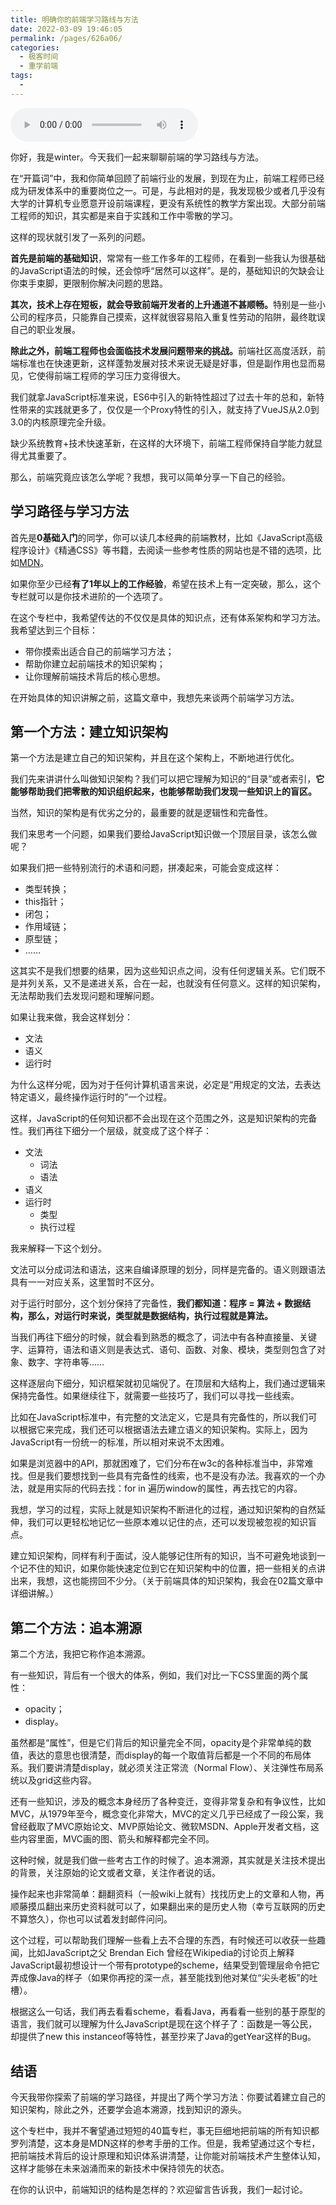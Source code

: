 ```yaml
---
title: 明确你的前端学习路线与方法
date: 2022-03-09 19:46:05
permalink: /pages/626a06/
categories:
  - 极客时间
  - 重学前端
tags:
  - 
---
```

<audio title="明确你的前端学习路线与方法" src="https://static001.geekbang.org/resource/audio/d3/69/d3c4223c657db9e83c1c617d8e421669.mp3" controls="controls"></audio> 
<p>你好，我是winter。今天我们一起来聊聊前端的学习路线与方法。</p><p>在“开篇词”中，我和你简单回顾了前端行业的发展，到现在为止，前端工程师已经成为研发体系中的重要岗位之一。可是，与此相对的是，我发现极少或者几乎没有大学的计算机专业愿意开设前端课程，更没有系统性的教学方案出现。大部分前端工程师的知识，其实都是来自于实践和工作中零散的学习。</p><p>这样的现状就引发了一系列的问题。</p><p><strong>首先是前端的基础知识</strong>，常常有一些工作多年的工程师，在看到一些我认为很基础的JavaScript语法的时候，还会惊呼“居然可以这样”。是的，基础知识的欠缺会让你束手束脚，更限制你解决问题的思路。</p><p><strong>其次，技术上存在短板，就会导致前端开发者的上升通道不甚顺畅。</strong>特别是一些小公司的程序员，只能靠自己摸索，这样就很容易陷入重复性劳动的陷阱，最终耽误自己的职业发展。</p><p><strong>除此之外，前端工程师也会面临技术发展问题带来的挑战。</strong>前端社区高度活跃，前端标准也在快速更新，这样蓬勃发展对技术来说无疑是好事，但是副作用也显而易见，它使得前端工程师的学习压力变得很大。</p><p>我们就拿JavaScript标准来说，ES6中引入的新特性超过了过去十年的总和，新特性带来的实践就更多了，仅仅是一个Proxy特性的引入，就支持了VueJS从2.0到3.0的内核原理完全升级。</p><!-- [[[read_end]]] --><p>缺少系统教育+技术快速革新，在这样的大环境下，前端工程师保持自学能力就显得尤其重要了。</p><p>那么，前端究竟应该怎么学呢？我想，我可以简单分享一下自己的经验。</p><h2>学习路径与学习方法</h2><p>首先是<strong>0基础入门</strong>的同学，你可以读几本经典的前端教材，比如《JavaScript高级程序设计》《精通CSS》等书籍，去阅读一些参考性质的网站也是不错的选项，比如<a href="https://developer.mozilla.org">MDN</a>。</p><p>如果你至少已经<strong>有了1年以上的工作经验</strong>，希望在技术上有一定突破，那么，这个专栏就可以是你技术进阶的一个选项了。</p><p>在这个专栏中，我希望传达的不仅仅是具体的知识点，还有体系架构和学习方法。我希望达到三个目标：</p><ul>
<li>带你摸索出适合自己的前端学习方法；</li>
<li>帮助你建立起前端技术的知识架构；</li>
<li>让你理解前端技术背后的核心思想。</li>
</ul><p>在开始具体的知识讲解之前，这篇文章中，我想先来谈两个前端学习方法。</p><h2>第一个方法：建立知识架构</h2><p>第一个方法是建立自己的知识架构，并且在这个架构上，不断地进行优化。</p><p>我们先来讲讲什么叫做知识架构？我们可以把它理解为知识的“目录”或者索引，<strong>它能够帮助我们把零散的知识组织起来，也能够帮助我们发现一些知识上的盲区。</strong></p><p>当然，知识的架构是有优劣之分的，最重要的就是逻辑性和完备性。</p><p>我们来思考一个问题，如果我们要给JavaScript知识做一个顶层目录，该怎么做呢？</p><p>如果我们把一些特别流行的术语和问题，拼凑起来，可能会变成这样：</p><ul>
<li>类型转换；</li>
<li>this指针；</li>
<li>闭包；</li>
<li>作用域链；</li>
<li>原型链；</li>
<li>……</li>
</ul><p>这其实不是我们想要的结果，因为这些知识点之间，没有任何逻辑关系。它们既不是并列关系，又不是递进关系，合在一起，也就没有任何意义。这样的知识架构，无法帮助我们去发现问题和理解问题。</p><p>如果让我来做，我会这样划分：</p><ul>
<li>文法</li>
<li>语义</li>
<li>运行时</li>
</ul><p>为什么这样分呢，因为对于任何计算机语言来说，必定是“用规定的文法，去表达特定语义，最终操作运行时的”一个过程。</p><p>这样，JavaScript的任何知识都不会出现在这个范围之外，这是知识架构的完备性。我们再往下细分一个层级，就变成了这个样子：</p><ul>
<li>文法
<ul>
<li>词法</li>
<li>语法</li>
</ul>
</li>
<li>语义</li>
<li>运行时
<ul>
<li>类型</li>
<li>执行过程</li>
</ul>
</li>
</ul><p>我来解释一下这个划分。</p><p>文法可以分成词法和语法，这来自编译原理的划分，同样是完备的。语义则跟语法具有一一对应关系，这里暂时不区分。</p><p>对于运行时部分，这个划分保持了完备性，<strong>我们都知道：程序 = 算法 + 数据结构，那么，对运行时来说，类型就是数据结构，执行过程就是算法。</strong></p><p>当我们再往下细分的时候，就会看到熟悉的概念了，词法中有各种直接量、关键字、运算符，语法和语义则是表达式、语句、函数、对象、模块，类型则包含了对象、数字、字符串等……</p><p>这样逐层向下细分，知识框架就初见端倪了。在顶层和大结构上，我们通过逻辑来保持完备性。如果继续往下，就需要一些技巧了，我们可以寻找一些线索。</p><p>比如在JavaScript标准中，有完整的文法定义，它是具有完备性的，所以我们可以根据它来完成，我们还可以根据语法去建立语义的知识架构。实际上，因为JavaScript有一份统一的标准，所以相对来说不太困难。</p><p>如果是浏览器中的API，那就困难了，它们分布在w3c的各种标准当中，非常难找。但是我们要想找到一些具有完备性的线索，也不是没有办法。我喜欢的一个办法，就是用实际的代码去找：for in 遍历window的属性，再去找它的内容。</p><p>我想，学习的过程，实际上就是知识架构不断进化的过程，通过知识架构的自然延伸，我们可以更轻松地记忆一些原本难以记住的点，还可以发现被忽视的知识盲点。</p><p>建立知识架构，同样有利于面试，没人能够记住所有的知识，当不可避免地谈到一个记不住的知识，如果你能快速定位到它在知识架构中的位置，把一些相关的点讲出来，我想，这也能捞回不少分。（关于前端具体的知识架构，我会在02篇文章中详细讲解。）</p><h2>第二个方法：追本溯源</h2><p>第二个方法，我把它称作追本溯源。</p><p>有一些知识，背后有一个很大的体系，例如，我们对比一下CSS里面的两个属性：</p><ul>
<li>opacity；</li>
<li>display。</li>
</ul><p>虽然都是“属性”，但是它们背后的知识量完全不同，opacity是个非常单纯的数值，表达的意思也很清楚，而display的每一个取值背后都是一个不同的布局体系。我们要讲清楚display，就必须关注正常流（Normal Flow）、关注弹性布局系统以及grid这些内容。</p><p>还有一些知识，涉及的概念本身经历了各种变迁，变得非常复杂和有争议性，比如MVC，从1979年至今，概念变化非常大，MVC的定义几乎已经成了一段公案，我曾经截取了MVC原始论文、MVP原始论文、微软MSDN、Apple开发者文档，这些内容里面，MVC画的图、箭头和解释都完全不同。</p><p>这种时候，就是我们做一些考古工作的时候了。追本溯源，其实就是关注技术提出的背景，关注原始的论文或者文章，关注作者说的话。</p><p>操作起来也非常简单：翻翻资料（一般wiki上就有）找找历史上的文章和人物，再顺藤摸瓜翻出来历史资料就可以了，如果翻出来的是历史人物（幸亏互联网的历史不算悠久），你也可以试着发封邮件问问。</p><p>这个过程，可以帮助我们理解一些看上去不合理的东西，有时候还可以收获一些趣闻，比如JavaScript之父 Brendan Eich 曾经在Wikipedia的讨论页上解释JavaScript最初想设计一个带有prototype的scheme，结果受到管理层命令把它弄成像Java的样子（如果你再挖的深一点，甚至能找到他对某位“尖头老板”的吐槽）。</p><p>根据这么一句话，我们再去看看scheme，看看Java，再看看一些别的基于原型的语言，我们就可以理解为什么JavaScript是现在这个样子了：函数是一等公民，却提供了new this instanceof等特性，甚至抄来了Java的getYear这样的Bug。</p><h2>结语</h2><p>今天我带你探索了前端的学习路径，并提出了两个学习方法：你要试着建立自己的知识架构，除此之外，还要学会追本溯源，找到知识的源头。</p><p>这个专栏中，我并不奢望通过短短的40篇专栏，事无巨细地把前端的所有知识都罗列清楚，这本身是MDN这样的参考手册的工作。但是，我希望通过这个专栏，把前端技术背后的设计原理和知识体系讲清楚，让你能对前端技术产生整体认知，这样才能够在未来汹涌而来的新技术中保持领先的状态。</p><p>在你的认识中，前端知识的结构是怎样的？欢迎留言告诉我，我们一起讨论。</p><p></p>